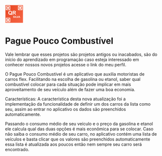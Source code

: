 ![]( https://github.com/Silva-Tech-Souza/Android-app-QrCode/blob/main/icone_play_qr%20(1).png)
# Pague Pouco Combustível

Vale lembrar que esses projetos são projetos antigos ou inacabados, são do início do aprendizado em programação caso esteja interessado em conhecer nossos novos projetos acesse o link do meu perfil. 

O Pague Pouco Combustível é um aplicativo que auxilia motoristas de carros flex. Facilitando na escolha de gasolina ou etanol, saber qual combustível colocar para cada situação pode implicar em mais aproveitamento de seu veículo além de fazer uma boa economia.

Características:
A característica desta nova atualização foi a implementação da funcionalidade de definir um dos carros da lista como seu, assim ao entrar no aplicativo os dados são preenchidos automaticamente.

Passando o consumo médio de seu veículo e o preço da gasolina e etanol ele calcula qual das duas opções é mais econômica para se colocar. Caso não saiba o consumo médio de seu carro, no aplicativo contém uma lista de veículos e basta clicar que os valores são preenchidos automaticamente essa lista é atualizada aos poucos então nem sempre seu carro será encontrado.

